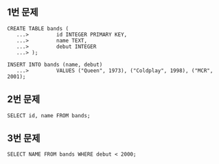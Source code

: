 ## 1번 문제

``` sqlite
CREATE TABLE bands (
   ...>         id INTEGER PRIMARY KEY,
   ...>         name TEXT,
   ...>         debut INTEGER
   ...> );
   
INSERT INTO bands (name, debut)
   ...>         VALUES ("Queen", 1973), ("Coldplay", 1998), ("MCR", 2001);
```



## 2번 문제

```sqlite
SELECT id, name FROM bands;
```



## 3번 문제

```sqlite
SELECT NAME FROM bands WHERE debut < 2000;
```


